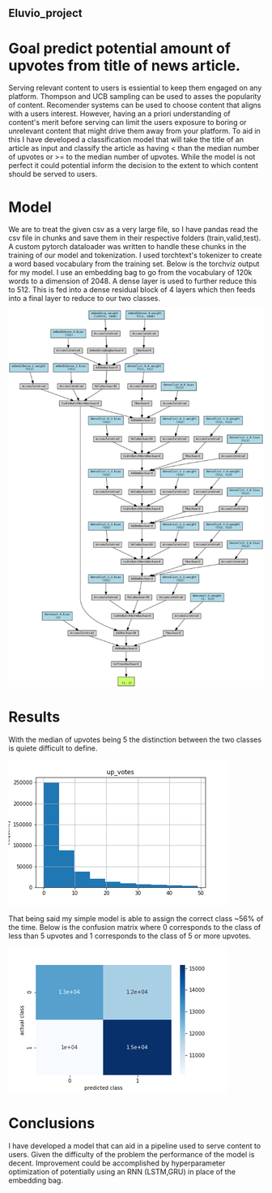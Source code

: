 ## Eluvio_project
# Goal predict potential amount of upvotes from title of news article.
Serving relevant content to users is essiential to keep them engaged on any platform.
Thompson and UCB sampling can be used to asses the popularity of content.
Recomender systems can be used to choose content that aligns with a users interest.
However, having an a priori understanding of content's merit before serving can limit the users 
exposure to boring or unrelevant content that might drive them away from your platform.
To aid in this I have developed a classification model that will take the title of an 
article as input and classify the article as having < than the median number of upvotes
or >= to the median number of upvotes. While the model is not perfect it could potential
inform the decision to the extent to which content should be served to users. 

# Model
We are to treat the given csv as a very large file, so I have pandas read the csv file in chunks 
and save them in their respective folders (train,valid,test). A custom pytorch dataloader was written
to handle these chunks in the training of our model and tokenization. I used torchtext's tokenizer
to create a word based vocabulary from the training set. Below is the torchviz output for my model.
I use an embedding bag to go from the vocabulary of 120k words to a dimension of 2048. A dense
layer is used to further reduce this to 512. This is fed into a dense residual block of 4 layers 
which then feeds into a final layer to reduce to our two classes.

![](https://github.com/dnoci001/Eluvio_project/blob/main/images/torchviz.png)

# Results
With the median of upvotes being 5 the distinction between the two classes is quiete difficult to
define.

![](https://github.com/dnoci001/Eluvio_project/blob/main/images/upvotes_hist.png)

That being said my simple model is able to assign the correct class ~56% of the time.
Below is the confusion matrix where 0 corresponds to the class of less than 5 upvotes and 1
corresponds to the class of 5 or more upvotes.

![](https://github.com/dnoci001/Eluvio_project/blob/main/images/confusion_mat.png)

# Conclusions
I have developed a model that can aid in a pipeline used to serve content to users. Given the difficulty of the problem
the performance of the model is decent. Improvement could be accomplished by hyperparameter optimization of potentially
using an RNN (LSTM,GRU) in place of the embedding bag.
